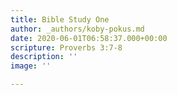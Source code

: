 ```yaml
---
title: Bible Study One
author: _authors/koby-pokus.md
date: 2020-06-01T06:58:37.000+00:00
scripture: Proverbs 3:7-8
description: ''
image: ''

---
```

